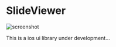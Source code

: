 # SlideViewer

![screenshot](https://github.com/abeyuya/SlideViewer/blob/master/doc/screenshot.png)

This is a ios ui library under development...


